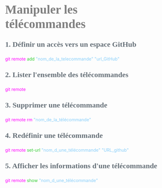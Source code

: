 <head>
<style>
#titleMain {color:#808080; font-size:40px; font-weight:bold; font-family:"Cambria"}
#titleSub {color:#677179; font-size:24px; font-weight:bold; font-family: "Verdana"; margin-top:30px; margin-bottom:25px}
#titleSub2 {color:#563C5C; font-size:20px; font-weight:bold; margin-bottom:20px}
#com {color:#FF00FF; font-size:18px "Carnivalee Freakshow"}
#par {color:#32CD32; font-size:18px "Carnivalee Freakshow"}
#val {color:#87CEFA; font-size:18px "Carnivalee Freakshow"}
#not {color:#1E90FF; font-size:18px "Carnivalee Freakshow"}
</style>
</head>

<!-- ```css
<head>
<style>
#bleu {
color:#87CEFA }
</style>
</head>
``` -->

# <div id="titleMain">Manipuler les télécommandes</div>

## <div id="titleSub">1. Définir un accès vers un espace GitHub</div>

<span id="com">git remote </span>
<span id="par">add </span>
<span id="val">"nom_de_la_telecommande" "url_GitHub"</span>

## <div id="titleSub">2. Lister l'ensemble des télécommandes</div>

<span id="com">git remote </span>

## <div id="titleSub">3. Supprimer une télécommande</div>

<span id="com">git remote rm </span>
<span id="val">"nom_de_la_télécommande"</span>

## <div id="titleSub">4. Redéfinir une télécommande</div>

<span id="com">git remote</span>
<span id="par">set-url</span>
<span id="val">"nom_d_une_télécommande" "URL_github"</span>

## <div id="titleSub">5. Afficher les informations d'une télécommande</div>

<span id="com">git remote</span>
<span id="par">show</span>
<span id="val">"nom_d_une_télécommande"</span>